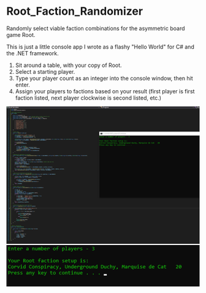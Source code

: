 # Root_Faction_Randomizer
Randomly select viable faction combinations for the asymmetric board game Root.

This is just a little console app I wrote as a flashy "Hello World" for C# and the .NET framework.

1) Sit around a table, with your copy of Root.
2) Select a starting player.
3) Type your player count as an integer into the console window, then hit enter.
4) Assign your players to factions based on your result (first player is first faction listed, next player clockwise is second listed, etc.)

![](screenshot2.png)
![](screenshot.png)
